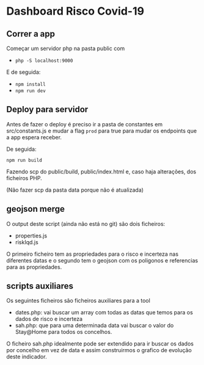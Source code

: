 # Dashboard Risco Covid-19

## Correr a app

Começar um servidor php na pasta public com

- `php -S localhost:9000`

E de seguida:

- `npm install`
- `npm run dev`

## Deploy para servidor

Antes de fazer o deploy é preciso ir a pasta de constantes em src/constants.js e mudar a flag `prod` para true para mudar os endpoints que a app espera receber.

De seguida:

`npm run build`

Fazendo scp do public/build, public/index.html e, caso haja alterações, dos ficheiros PHP.

(Não fazer scp da pasta data porque não é atualizada)

## geojson merge

O output deste script (ainda não está no git) são dois ficheiros:

- properties.js
- riskIqd.js

O primeiro ficheiro tem as propriedades para o risco e incerteza nas diferentes datas e o segundo tem o geojson com os poligonos e referencias para as propriedades.

## scripts auxiliares

Os seguintes ficheiros são ficheiros auxiliares para a tool

- dates.php: vai buscar um array com todas as datas que temos para os dados de risco e incerteza
- sah.php: que para uma determinada data vai buscar o valor do Stay@Home para todos os concelhos.

O ficheiro sah.php idealmente pode ser extendido para ir buscar os dados por concelho em vez de data e assim construirmos o grafico de evolução deste indicador.
